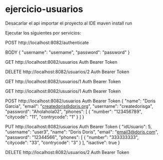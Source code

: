 # ejercicio-usuarios

Desacarlar el api
importar el proyecto al IDE
maven install
run 

Ejecutar los siguientes por servicios:

POST http://localhost:8082/authenticate

BODY
{
    "username": "username",
    "password": "password"
}



GET http://localhost:8082/usuarios
Auth Bearer Token


DELETE http://localhost:8082/usuarios/2
Auth Bearer Token


GET http://localhost:8082/usuarios/1
Auth Bearer Token


GET http://localhost:8082/usuarios/1
Auth Bearer Token


POST http://localhost:8082/usuarios
Auth Bearer Token
{
    "name": "Doris Garcia",
    "email": "createdoris@doris.org",
    "username": "createdorisga",
    "password": "Aholahola02",
    "phones": [
        {
            "number": "123456789",
            "citycode": "11",
            "contrycode": "1"
        }
    ]
}
 

PUT http://localhost:8082/usuarios
Auth Bearer Token
{
    "idUsuario": 5,
    "username": "user3",
    "name": "Doris Doris",
    "email": "email3@doris.com",
    "password": "12344566",
    "phones": [
        {
            "number": "333333333",
            "citycode": "33",
            "contrycode": "3"
        }
    ],
    "isactive": true
}


DELETE http://localhost:8082/usuarios/2
Auth Bearer Token

